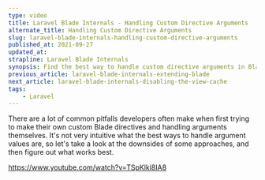 ```yaml
---
type: video
title: Laravel Blade Internals - Handling Custom Directive Arguments
alternate_title: Handling Custom Directive Arguments
slug: laravel-blade-internals-handling-custom-directive-arguments
published_at: 2021-09-27
updated_at:
strapline: Laravel Blade Internals
synopsis: Find the best way to handle custom directive arguments in Blade.
previous_article: laravel-blade-internals-extending-blade
next_article: laravel-blade-internals-disabling-the-view-cache
tags:
    - Laravel
---
```


There are a lot of common pitfalls developers often make when first trying to make their own custom Blade directives and handling arguments themselves. It's not very intuitive what the best ways to handle argument values are, so let's take a look at the downsides of some approaches, and then figure out what works best.

<https://www.youtube.com/watch?v=TSpKlki8IA8>
